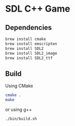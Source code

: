 # SDL C++ Game

## Dependencies

```bash
brew install cmake
brew install emscripten
brew install SDL2
brew install SDL2_image
brew install SDL2_ttf
```

## Build

Using CMake

```bash
cmake .
make
```

or using g++

```bash
./bin/build.sh
```
